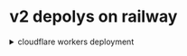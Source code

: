 # v2 depolys on railway


<details>
    <summary>cloudflare workers deployment</summary>

 # 单反代
    
```js
addEventListener(
    "fetch",event => {
    let url=new URL(event.request.url);
    url.hostname="xxx.up.railway.app";
    let request=new Request(url,event.request);
    event. respondWith(
      fetch(request)
    )
  }
)
```
    
    
# 双反代
<details>    
    
```js   
const SingleDay = 'xxx.up.railway.app'
const DoubleDay = 'xxx.up.railway.app'
addEventListener(
    "fetch",event => {

        let nd = new Date();
        if (nd.getDate()%2) {
            host = SingleDay
        } else {
            host = DoubleDay
        }

        let url=new URL(event.request.url);
        url.hostname=host;
        let request=new Request(url,event.request);
        event. respondWith(
            fetch(request)
        )
    }
)
```
    
</details>

      
    
